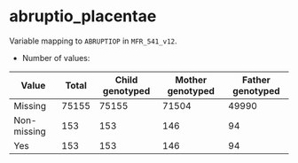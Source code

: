 # abruptio_placentae
Variable mapping to `ABRUPTIOP` in `MFR_541_v12`.
- Number of values:

| Value | Total | Child genotyped | Mother genotyped | Father genotyped |
| ----- | ----- | --------------- | ---------------- | ---------------- |
| Missing | 75155 | 75155 | 71504 | 49990 |
| Non-missing | 153 | 153 | 146 | 94 |
| Yes | 153 | 153 | 146 |94 |



